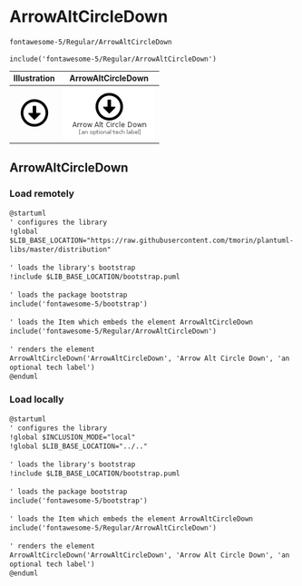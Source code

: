 # ArrowAltCircleDown


```text
fontawesome-5/Regular/ArrowAltCircleDown
```

```text
include('fontawesome-5/Regular/ArrowAltCircleDown')
```



| Illustration | ArrowAltCircleDown |
| :---: | :---: |
| ![illustration for Illustration](../../fontawesome-5/Regular/ArrowAltCircleDown.png) | ![illustration for ArrowAltCircleDown](../../fontawesome-5/Regular/ArrowAltCircleDown.Local.png) |




## ArrowAltCircleDown

### Load remotely
```plantuml
@startuml
' configures the library
!global $LIB_BASE_LOCATION="https://raw.githubusercontent.com/tmorin/plantuml-libs/master/distribution"

' loads the library's bootstrap
!include $LIB_BASE_LOCATION/bootstrap.puml

' loads the package bootstrap
include('fontawesome-5/bootstrap')

' loads the Item which embeds the element ArrowAltCircleDown
include('fontawesome-5/Regular/ArrowAltCircleDown')

' renders the element
ArrowAltCircleDown('ArrowAltCircleDown', 'Arrow Alt Circle Down', 'an optional tech label')
@enduml
```

### Load locally
```plantuml
@startuml
' configures the library
!global $INCLUSION_MODE="local"
!global $LIB_BASE_LOCATION="../.."

' loads the library's bootstrap
!include $LIB_BASE_LOCATION/bootstrap.puml

' loads the package bootstrap
include('fontawesome-5/bootstrap')

' loads the Item which embeds the element ArrowAltCircleDown
include('fontawesome-5/Regular/ArrowAltCircleDown')

' renders the element
ArrowAltCircleDown('ArrowAltCircleDown', 'Arrow Alt Circle Down', 'an optional tech label')
@enduml
```

